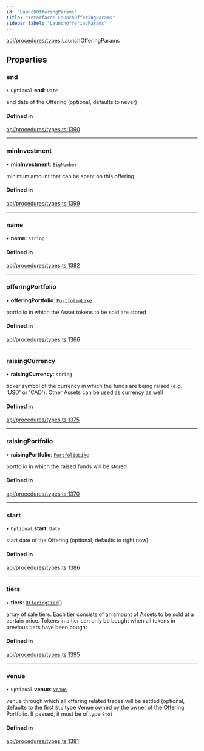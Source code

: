 ```yaml
---
id: "LaunchOfferingParams"
title: "Interface: LaunchOfferingParams"
sidebar_label: "LaunchOfferingParams"
---
```


[api/procedures/types](../../../../../modules/API/Procedures/Types/Types.md).LaunchOfferingParams

## Properties

### end

• `Optional` **end**: `Date`

end date of the Offering (optional, defaults to never)

#### Defined in

[api/procedures/types.ts:1390](https://github.com/PolymeshAssociation/polymesh-sdk/blob/c53723bab/src/api/procedures/types.ts#L1390)

___

### minInvestment

• **minInvestment**: `BigNumber`

minimum amount that can be spent on this offering

#### Defined in

[api/procedures/types.ts:1399](https://github.com/PolymeshAssociation/polymesh-sdk/blob/c53723bab/src/api/procedures/types.ts#L1399)

___

### name

• **name**: `string`

#### Defined in

[api/procedures/types.ts:1382](https://github.com/PolymeshAssociation/polymesh-sdk/blob/c53723bab/src/api/procedures/types.ts#L1382)

___

### offeringPortfolio

• **offeringPortfolio**: [`PortfolioLike`](../../../../../modules/API/Entities/Types/Types.md#portfoliolike)

portfolio in which the Asset tokens to be sold are stored

#### Defined in

[api/procedures/types.ts:1366](https://github.com/PolymeshAssociation/polymesh-sdk/blob/c53723bab/src/api/procedures/types.ts#L1366)

___

### raisingCurrency

• **raisingCurrency**: `string`

ticker symbol of the currency in which the funds are being raised (e.g. 'USD' or 'CAD').
  Other Assets can be used as currency as well

#### Defined in

[api/procedures/types.ts:1375](https://github.com/PolymeshAssociation/polymesh-sdk/blob/c53723bab/src/api/procedures/types.ts#L1375)

___

### raisingPortfolio

• **raisingPortfolio**: [`PortfolioLike`](../../../../../modules/API/Entities/Types/Types.md#portfoliolike)

portfolio in which the raised funds will be stored

#### Defined in

[api/procedures/types.ts:1370](https://github.com/PolymeshAssociation/polymesh-sdk/blob/c53723bab/src/api/procedures/types.ts#L1370)

___

### start

• `Optional` **start**: `Date`

start date of the Offering (optional, defaults to right now)

#### Defined in

[api/procedures/types.ts:1386](https://github.com/PolymeshAssociation/polymesh-sdk/blob/c53723bab/src/api/procedures/types.ts#L1386)

___

### tiers

• **tiers**: [`OfferingTier`](../../../Entities/Offering/Types/OfferingTier/OfferingTier.md)[]

array of sale tiers. Each tier consists of an amount of Assets to be sold at a certain price.
  Tokens in a tier can only be bought when all tokens in previous tiers have been bought

#### Defined in

[api/procedures/types.ts:1395](https://github.com/PolymeshAssociation/polymesh-sdk/blob/c53723bab/src/api/procedures/types.ts#L1395)

___

### venue

• `Optional` **venue**: [`Venue`](../../../../../classes/API/Entities/Venue/Venue.md)

venue through which all offering related trades will be settled
  (optional, defaults to the first `Sto` type Venue owned by the owner of the Offering Portfolio.
  If passed, it must be of type `Sto`)

#### Defined in

[api/procedures/types.ts:1381](https://github.com/PolymeshAssociation/polymesh-sdk/blob/c53723bab/src/api/procedures/types.ts#L1381)
